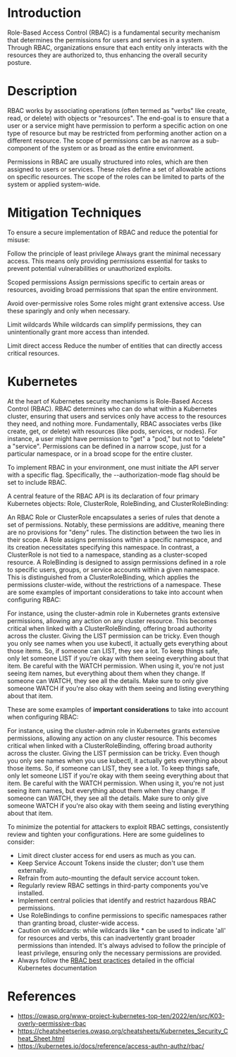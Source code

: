 # Introduction
Role-Based Access Control (RBAC) is a fundamental security mechanism that determines the permissions for users and services in a system. Through RBAC, organizations ensure that each entity only interacts with the resources they are authorized to, thus enhancing the overall security posture.

# Description
RBAC works by associating operations (often termed as "verbs" like create, read, or delete) with objects or "resources". The end-goal is to ensure that a user or a service might have permission to perform a specific action on one type of resource but may be restricted from performing another action on a different resource. The scope of permissions can be as narrow as a sub-component of the system or as broad as the entire environment.

Permissions in RBAC are usually structured into roles, which are then assigned to users or services. These roles define a set of allowable actions on specific resources. The scope of the roles can be limited to parts of the system or applied system-wide.

# Mitigation Techniques
To ensure a secure implementation of RBAC and reduce the potential for misuse:

Follow the principle of least privilege
Always grant the minimal necessary access. This means only providing permissions essential for tasks to prevent potential vulnerabilities or unauthorized exploits.

Scoped permissions
Assign permissions specific to certain areas or resources, avoiding broad permissions that span the entire environment.

Avoid over-permissive roles
Some roles might grant extensive access. Use these sparingly and only when necessary.

Limit wildcards
While wildcards can simplify permissions, they can unintentionally grant more access than intended.

Limit direct access
Reduce the number of entities that can directly access critical resources.

# Kubernetes
At the heart of Kubernetes security mechanisms is Role-Based Access Control (RBAC). RBAC determines who can do what within a Kubernetes cluster, ensuring that users and services only have access to the resources they need, and nothing more. Fundamentally, RBAC associates verbs (like create, get, or delete) with resources (like pods, services, or nodes). For instance, a user might have permission to "get" a "pod," but not to "delete" a "service". Permissions can be defined in a narrow scope, just for a particular namespace, or in a broad scope for the entire cluster.

To implement RBAC in your environment, one must initiate the API server with a specific flag. Specifically, the --authorization-mode flag should be set to include RBAC.

A central feature of the RBAC API is its declaration of four primary Kubernetes objects: Role, ClusterRole, RoleBinding, and ClusterRoleBinding:

An RBAC Role or ClusterRole encapsulates a series of rules that denote a set of permissions. Notably, these permissions are additive, meaning there are no provisions for "deny" rules. The distinction between the two lies in their scope. A Role assigns permissions within a specific namespace, and its creation necessitates specifying this namespace. In contrast, a ClusterRole is not tied to a namespace, standing as a cluster-scoped resource.
A RoleBinding is designed to assign permissions defined in a role to specific users, groups, or service accounts within a given namespace. This is distinguished from a ClusterRoleBinding, which applies the permissions cluster-wide, without the restrictions of a namespace.
These are some examples of important considerations to take into account when configuring RBAC:

For instance, using the cluster-admin role in Kubernetes grants extensive permissions, allowing any action on any cluster resource. This becomes critical when linked with a ClusterRoleBinding, offering broad authority across the cluster.
Giving the LIST permission can be tricky. Even though you only see names when you use kubectl, it actually gets everything about those items. So, if someone can LIST, they see a lot. To keep things safe, only let someone LIST if you're okay with them seeing everything about that item.
Be careful with the WATCH permission. When using it, you're not just seeing item names, but everything about them when they change. If someone can WATCH, they see all the details. Make sure to only give someone WATCH if you're also okay with them seeing and listing everything about that item.

These are some examples of **important considerations** to take into account when configuring RBAC:

For instance, using the cluster-admin role in Kubernetes grants extensive permissions, allowing any action on any cluster resource. This becomes critical when linked with a ClusterRoleBinding, offering broad authority across the cluster.
Giving the LIST permission can be tricky. Even though you only see names when you use kubectl, it actually gets everything about those items. So, if someone can LIST, they see a lot. To keep things safe, only let someone LIST if you're okay with them seeing everything about that item.
Be careful with the WATCH permission. When using it, you're not just seeing item names, but everything about them when they change. If someone can WATCH, they see all the details. Make sure to only give someone WATCH if you're also okay with them seeing and listing everything about that item.

To minimize the potential for attackers to exploit RBAC settings, consistently review and tighten your configurations. Here are some guidelines to consider:

- Limit direct cluster access for end users as much as you can.
- Keep Service Account Tokens inside the cluster; don't use them externally.
- Refrain from auto-mounting the default service account token.
- Regularly review RBAC settings in third-party components you've installed.
- Implement central policies that identify and restrict hazardous RBAC permissions.
- Use RoleBindings to confine permissions to specific namespaces rather than granting broad, cluster-wide access.
- Caution on wildcards: while wildcards like * can be used to indicate 'all' for resources and verbs, this can inadvertently grant broader permissions than intended. It's always advised to follow the principle of least privilege, ensuring only the necessary permissions are provided.
- Always follow the [RBAC best practices](https://kubernetes.io/docs/concepts/security/rbac-good-practices/) detailed in the official Kubernetes documentation

# References
- https://owasp.org/www-project-kubernetes-top-ten/2022/en/src/K03-overly-permissive-rbac
- https://cheatsheetseries.owasp.org/cheatsheets/Kubernetes_Security_Cheat_Sheet.html
- https://kubernetes.io/docs/reference/access-authn-authz/rbac/
